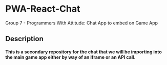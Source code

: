 # PWA-React-Chat
Group 7 - Programmers With Attitude: Chat App to embed on Game App

## Description

#### This is a secondary repository for the chat that we will be importing into the main game app either by way of an iframe or an API call. 